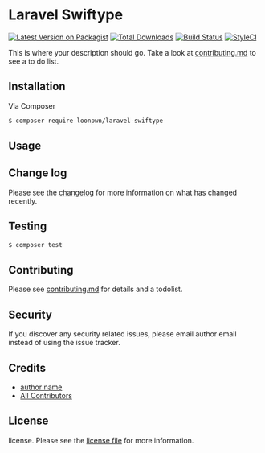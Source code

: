 # Laravel Swiftype

[![Latest Version on Packagist][ico-version]][link-packagist]
[![Total Downloads][ico-downloads]][link-downloads]
[![Build Status][ico-travis]][link-travis]
[![StyleCI][ico-styleci]][link-styleci]


This is where your description should go. Take a look at [contributing.md](contributing.md) to see a to do list.

## Installation

Via Composer

``` bash
$ composer require loonpwn/laravel-swiftype
```

## Usage

## Change log

Please see the [changelog](changelog.md) for more information on what has changed recently.

## Testing

``` bash
$ composer test
```

## Contributing

Please see [contributing.md](contributing.md) for details and a todolist.

## Security

If you discover any security related issues, please email author email instead of using the issue tracker.

## Credits

- [author name][link-author]
- [All Contributors][link-contributors]

## License

license. Please see the [license file](license.md) for more information.

[ico-version]: https://img.shields.io/packagist/v/loonpwn/swiftype.svg?style=flat-square
[ico-downloads]: https://img.shields.io/packagist/dt/loonpwn/swiftype.svg?style=flat-square
[ico-travis]: https://img.shields.io/travis/loonpwn/swiftype/master.svg?style=flat-square
[ico-styleci]: https://styleci.io/repos/12345678/shield

[link-packagist]: https://packagist.org/packages/loonpwn/swiftype
[link-downloads]: https://packagist.org/packages/loonpwn/swiftype
[link-travis]: https://travis-ci.org/loonpwn/swiftype
[link-styleci]: https://styleci.io/repos/12345678
[link-author]: https://github.com/loonpwn
[link-contributors]: ../../contributors]